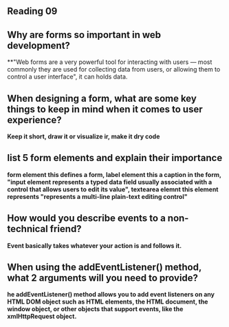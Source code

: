 
## Reading 09

## Why are forms so important in web development?

**"Web forms are a very powerful tool for interacting with users — most commonly they are used for collecting data from users, or allowing them to control a user interface", it can holds data.

## When designing a form, what are some key things to keep in mind when it comes to user experience?

**Keep it short, draw it or visualize ir, make it dry code**

## list 5 form elements and explain their importance

**form element this defines a form, label element this a caption in the form, "input element represents a typed data field usually associated with a control that allows users to edit its value", textearea elemnt this element represents "represents a multi-line plain-text editing control"**


## How would you describe events to a non-technical friend?

**Event basically takes whatever your action is and follows it.**

## When using the addEventListener() method, what 2 arguments will you need to provide?

**he addEventListener() method allows you to add event listeners on any HTML DOM object such as HTML elements, the HTML document, the window object, or other objects that support events, like the xmlHttpRequest object.**

